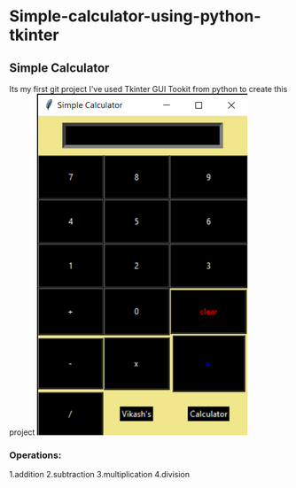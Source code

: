 # Simple-calculator-using-python-tkinter
## Simple Calculator
Its my first git project I've used Tkinter GUI Tookit from python to create this project
![](images/Screenshot.png)
### Operations:
1.addition 2.subtraction 3.multiplication 4.division


